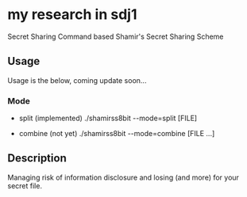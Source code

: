 # my research in sdj1

Secret Sharing Command based Shamir's Secret Sharing Scheme

## Usage
Usage is the below, coming update soon...

### Mode
 - split (implemented)
	./shamirss8bit --mode=split [FILE]

 - combine (not yet)
	./shamirss8bit --mode=combine [FILE ...]

## Description
Managing risk of information disclosure and losing (and more) for your secret file.
